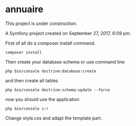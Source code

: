 annuaire
========
This project is under construction.

A Symfony project created on September 27, 2017, 6:09 pm.

First of all do a composer install command.
```
composer install
```

Then create your database schema or use  command line 
```
php bin/console doctrine:database:create
```

and then create all tables

```
php bin/console doctrine:schema:update --force
```

now you should use the application

```
php bin/console s:r
```

Change style.css and adapt the template part.
